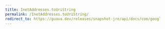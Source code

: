 ```yaml
---
title: InetAddresses.toUriString
permalink: /InetAddresses.toUriString/
redirect_to: https://guava.dev/releases/snapshot-jre/api/docs/com/google/common/net/InetAddresses.html#toUriString-java.net.InetAddress-
---
```

